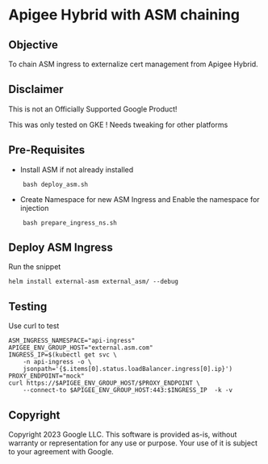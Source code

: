 # Apigee Hybrid with ASM chaining


## Objective
To chain ASM ingress to externalize cert management from Apigee Hybrid.

## Disclaimer
This is not an Officially Supported Google Product!

This was only tested on GKE ! Needs tweaking for other platforms

## Pre-Requisites

* Install ASM if not already installed
```
    bash deploy_asm.sh
```

* Create Namespace for new ASM Ingress and Enable the namespace for injection
```
    bash prepare_ingress_ns.sh
```

## Deploy ASM Ingress
Run the snippet
```
helm install external-asm external_asm/ --debug
```

## Testing
Use curl to test

```
ASM_INGRESS_NAMESPACE="api-ingress"
APIGEE_ENV_GROUP_HOST="external.asm.com"
INGRESS_IP=$(kubectl get svc \
	-n api-ingress -o \
	jsonpath='{$.items[0].status.loadBalancer.ingress[0].ip}')
PROXY_ENDPOINT="mock"
curl https://$APIGEE_ENV_GROUP_HOST/$PROXY_ENDPOINT \
	--connect-to $APIGEE_ENV_GROUP_HOST:443:$INGRESS_IP  -k -v
```

## Copyright

Copyright 2023 Google LLC. This software is provided as-is, without warranty or representation for any use or purpose. Your use of it is subject to your agreement with Google.
